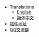 * Translations
  - [English](#/en-us/README)
  - [简体中文](#/)
* [插件地址](https://github.com/SlimefunReloadingProject/RykenSlimeCustomizer)
* [QQ交流群](https://qm.qq.com/cgi-bin/qm/qr?k=idCPgpiN5wGQwc5fcO4PPLW4UkjAmsKP)